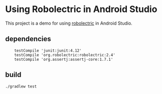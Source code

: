 # Using Robolectric in Android Studio

This project is a demo for using [robolectric](http://robolectric.org/) in Android Studio.

## dependencies

```
 	testCompile 'junit:junit:4.12'
    testCompile 'org.robolectric:robolectric:2.4'
    testCompile 'org.assertj:assertj-core:1.7.1'
```

## build

```
./gradlew test
```